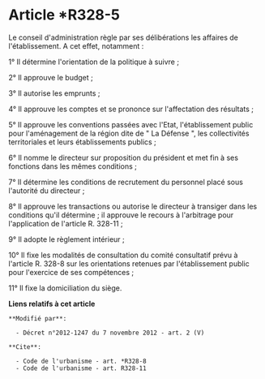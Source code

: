 # Article *R328-5

Le conseil d'administration règle par ses délibérations les affaires de l'établissement. A cet effet, notamment : 

1° Il détermine l'orientation de la politique à suivre ; 

2° Il approuve        le budget ; 

3° Il autorise les emprunts ; 

4° Il approuve les comptes et se prononce sur l'affectation des résultats ; 

5° Il approuve les conventions passées avec l'Etat, l'établissement public pour l'aménagement de la région dite de " La
Défense ", les collectivités territoriales et leurs établissements publics ; 

6° Il nomme le directeur sur proposition du président et met fin à ses fonctions dans les mêmes conditions ; 

7° Il détermine les conditions de recrutement du personnel placé sous l'autorité du directeur ; 

8° Il approuve les transactions ou autorise le directeur à transiger dans les conditions qu'il détermine ; il approuve le
recours à l'arbitrage pour l'application de l'article R. 328-11 ; 

9° Il adopte le règlement intérieur ; 

10° Il fixe les modalités de consultation du comité consultatif prévu à l'article R. 328-8 sur les orientations retenues par
l'établissement public pour l'exercice de ses compétences ; 

11° Il fixe la domiciliation du siège.

**Liens relatifs à cet article**

	**Modifié par**:

	  - Décret n°2012-1247 du 7 novembre 2012 - art. 2 (V)

	**Cite**:

	  - Code de l'urbanisme - art. *R328-8
	  - Code de l'urbanisme - art. R328-11
